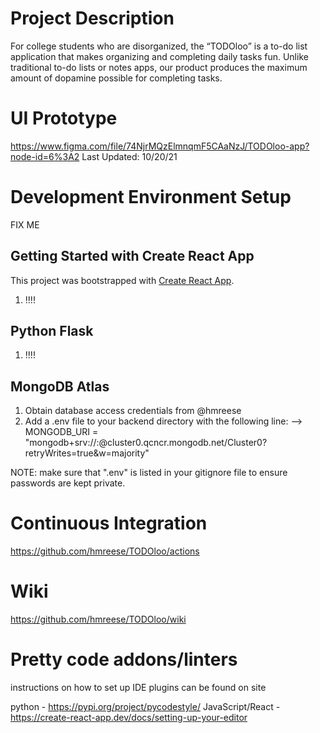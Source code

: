 # Project Description
For college students who are disorganized, the “TODOloo” is a to-do list application that makes organizing and completing daily tasks fun. Unlike traditional to-do lists or notes apps, our product produces the maximum amount of dopamine possible for completing tasks.

# UI Prototype
https://www.figma.com/file/74NjrMQzElmnqmF5CAaNzJ/TODOloo-app?node-id=6%3A2
Last Updated: 10/20/21

# Development Environment Setup
FIX ME
## Getting Started with Create React App
This project was bootstrapped with [Create React App](https://github.com/facebook/create-react-app).
1. !!!!

## Python Flask
1. !!!!

## MongoDB Atlas
1. Obtain database access credentials from @hmreese
2. Add a .env file to your backend directory with the following line:
   --> MONGODB_URI = "mongodb+srv://<user>:<password>@cluster0.qcncr.mongodb.net/Cluster0?retryWrites=true&w=majority"

NOTE: make sure that ".env" is listed in your gitignore file to ensure passwords are kept private.

# Continuous Integration
https://github.com/hmreese/TODOloo/actions

# Wiki
https://github.com/hmreese/TODOloo/wiki

# Pretty code addons/linters

instructions on how to set up IDE plugins can be found on site

python - https://pypi.org/project/pycodestyle/
JavaScript/React - https://create-react-app.dev/docs/setting-up-your-editor
